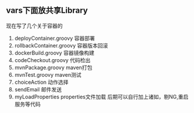 ## vars下面放共享Library
现在写了几个关于容器的
1. deployContainer.groovy 容器部署
2. rollbackContainer.groovy 容器版本回滚
3. dockerBuild.groovy 容器镜像构建
4. codeCheckout.groovy 代码检出
5. mvnPackage.groovy maven打包
6. mvnTest.groovy maven测试
7. choiceAction 动作选择
8. sendEmail 邮件发送
9. myLoadProperties properties文件加载
后期可以自行加上诸如，剔NG,重启服务等代码
